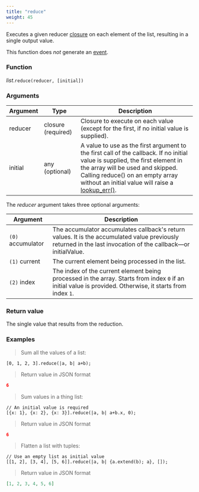 ```yaml
---
title: "reduce"
weight: 45
---
```


Executes a given reducer [closure](../../closure) on each element of the list, resulting in a single output value.

This function does *not* generate an [event](../../../overview/events).

### Function

*list*.`reduce(reducer, [initial])`

### Arguments

Argument | Type | Description
-------- | ---- | -----------
reducer | closure (required) | Closure to execute on each value (except for the first, if no initial value is supplied).
initial | any (optional) | A value to use as the first argument to the first call of the callback. If no initial value is supplied, the first element in the array will be used and skipped. Calling reduce() on an empty array without an initial value will raise a [lookup_err()](../../../errors/lookup_err).


The *reducer* argument takes three optional arguments:

Argument | Description
-------- | -----------
`(0)` accumulator | The accumulator accumulates callback's return values. It is the accumulated value previously returned in the last invocation of the callback—or initialValue.
`(1)` current | The current element being processed in the list.
`(2)` index | The index of the current element being processed in the array. Starts from index `0` if an initial value is provided. Otherwise, it starts from index `1`.

### Return value

The single value that results from the reduction.

### Examples

> Sum all the values of a list:

```thingsdb,json_response
[0, 1, 2, 3].reduce(|a, b| a+b);
```

> Return value in JSON format

```json
6
```

> Sum values in a thing list:

```thingsdb,json_response
// An initial value is required
[{x: 1}, {x: 2}, {x: 3}].reduce(|a, b| a+b.x, 0);
```

> Return value in JSON format

```json
6
```

> Flatten a list with tuples:

```thingsdb,json_response
// Use an empty list as initial value
[[1, 2], [3, 4], [5, 6]].reduce(|a, b| {a.extend(b); a}, []);
```

> Return value in JSON format

```json
[1, 2, 3, 4, 5, 6]
```
